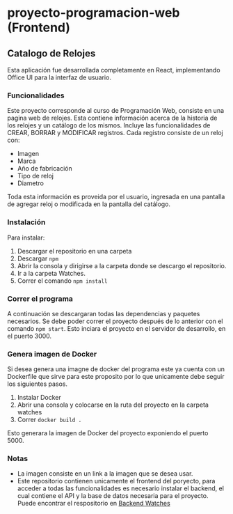 # proyecto-programacion-web (Frontend)
## Catalogo de Relojes
Esta aplicación fue desarrollada completamente en React, implementando Office UI para la interfaz de usuario. 

### Funcionalidades

Este proyecto corresponde al curso de Programación Web, consiste en una pagina web de relojes. Esta contiene información acerca de la historia de los relojes y un catálogo de los mismos. Incluye las funcionalidades de CREAR, BORRAR y MODIFICAR registros. Cada registro consiste de un reloj con: 
- Imagen
- Marca
- Año de fabricación
- Tipo de reloj
- Diametro

Toda esta información es proveida por el usuario, ingresada en una pantalla de agregar reloj o modificada en la pantalla del catálogo.  

### Instalación

Para instalar:
1. Descargar el repositorio en una carpeta
2. Descargar `npm`
3. Abrir la consola y dirigirse a la carpeta donde se descargo el repositorio.
4. Ir a la carpeta Watches.
5. Correr el comando `npm install`

### Correr el programa

A continuación se descargaran todas las dependencias y paquetes necesarios. Se debe poder correr el proyecto después de lo anterior con el comando `npm start`. Esto inciara el proyecto en el servidor de desarrollo, en el puerto 3000.

### Genera imagen de Docker

Si desea genera una imagne de docker del programa este ya cuenta con un Dockerfile que sirve para este proposito por lo que unicamente debe seguir los siguientes pasos.

1. Instalar Docker
2. Abrir una consola y colocarse en la ruta del proyecto en la carpeta watches
3. Correr `docker build .`

Esto generara la imagen de Docker del proyecto exponiendo el puerto 5000.

### Notas
- La imagen consiste en un link a la imagen que se desea usar.
- Este repositorio contienen unicamente el frontend del poryecto, para acceder a todas las funcionalidades es necesario instalar el backend, el cual contiene el API y la base de datos necesaria para el proyecto. Puede encontrar el respositorio en [Backend Watches](https://github.com/JRosales0912/programacion-web-lab5-express)
